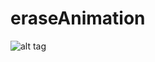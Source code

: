 # eraseAnimation

![alt tag](https://github.com/LHLL/eraseAnimation/blob/master/EraseAnimation/EraseAnimation.gif)
